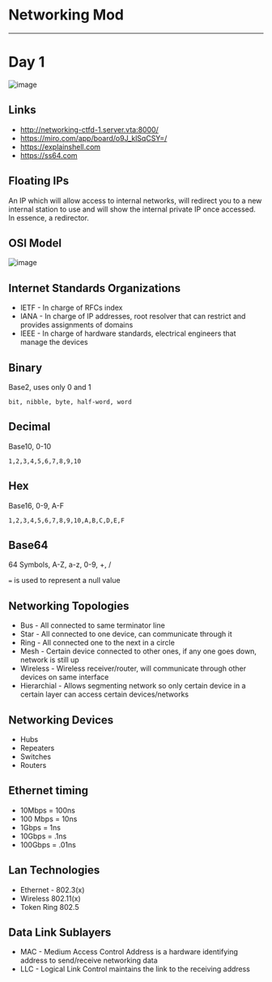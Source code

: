 # Networking Mod
  ---
# Day 1
![image](https://github.com/user-attachments/assets/4e19d0a5-4a57-4a2a-95ec-431ca9a21c4c)
  ## Links
  *  http://networking-ctfd-1.server.vta:8000/
  *  https://miro.com/app/board/o9J_klSqCSY=/
  *  https://explainshell.com
  *  https://ss64.com

## Floating IPs
  An IP which will allow access to internal networks, will redirect you to a new internal station to use and will show the internal private IP once accessed. In essence, a redirector.
## OSI Model
![image](https://github.com/user-attachments/assets/abaac8a7-609d-45ed-bad8-d45524e0556c)

## Internet Standards Organizations
  *   IETF - In charge of RFCs index
  *   IANA - In charge of IP addresses, root resolver that can restrict and provides assignments of domains
  *   IEEE - In charge of hardware standards, electrical engineers that manage the devices

## Binary
  Base2, uses only 0 and 1
  
  ```bit, nibble, byte, half-word, word```
## Decimal
  Base10, 0-10
  
  ```1,2,3,4,5,6,7,8,9,10```
## Hex
  Base16, 0-9, A-F
  
  ```1,2,3,4,5,6,7,8,9,10,A,B,C,D,E,F```
## Base64
  64 Symbols, A-Z, a-z, 0-9, +, /
  
  ```=``` is used to represent a null value

## Networking Topologies
  *  Bus  -  All connected to same terminator line
  *  Star  -  All connected to one device, can communicate through it
  *  Ring  -  All connected one to the next in a circle
  *  Mesh  -  Certain device connected to other ones, if any one goes down, network is still up
  *  Wireless  -  Wireless receiver/router, will communicate through other devices on same interface
  *  Hierarchial  -  Allows segmenting network so only certain device in a certain layer can access certain devices/networks
## Networking Devices
  *  Hubs
  *  Repeaters
  *  Switches
  *  Routers
## Ethernet timing
  *  10Mbps = 100ns
  *  100 Mbps = 10ns
  *  1Gbps = 1ns
  *  10Gbps = .1ns
  *  100Gbps = .01ns
## Lan Technologies
  *  Ethernet - 802.3(x)
  *  Wireless 802.11(x)
  *  Token Ring 802.5
## Data Link Sublayers
  *  MAC  -  Medium Access Control Address is a hardware identifying address to send/receive networking data
  *  LLC  -  Logical Link Control maintains the link to the receiving address
#
